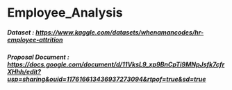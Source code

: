 # Employee_Analysis
##### Dataset : https://www.kaggle.com/datasets/whenamancodes/hr-employee-attrition
##### Proposal Document : https://docs.google.com/document/d/11VksL9_xp9BnCpTi9MNpJsfk7cfrXHhh/edit?usp=sharing&ouid=117616613436937273094&rtpof=true&sd=true


